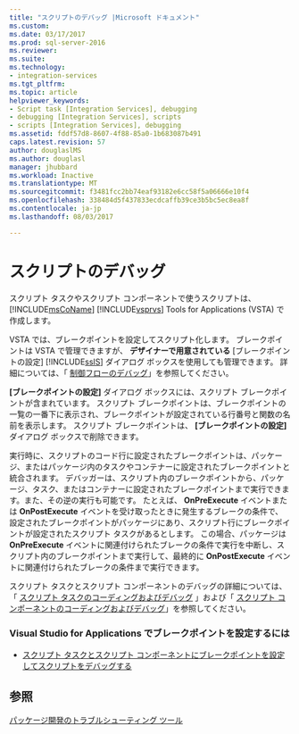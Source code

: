 ```yaml
---
title: "スクリプトのデバッグ |Microsoft ドキュメント"
ms.custom: 
ms.date: 03/17/2017
ms.prod: sql-server-2016
ms.reviewer: 
ms.suite: 
ms.technology:
- integration-services
ms.tgt_pltfrm: 
ms.topic: article
helpviewer_keywords:
- Script task [Integration Services], debugging
- debugging [Integration Services], scripts
- scripts [Integration Services], debugging
ms.assetid: fddf57d8-8607-4f88-85a0-1b683087b491
caps.latest.revision: 57
author: douglaslMS
ms.author: douglasl
manager: jhubbard
ms.workload: Inactive
ms.translationtype: MT
ms.sourcegitcommit: f3481fcc2bb74eaf93182e6cc58f5a06666e10f4
ms.openlocfilehash: 338484d5f437833ecdcaffb39ce3b5bc5ec8ea8f
ms.contentlocale: ja-jp
ms.lasthandoff: 08/03/2017

---
```

# <a name="debugging-script"></a>スクリプトのデバッグ
  スクリプト タスクやスクリプト コンポーネントで使うスクリプトは、 [!INCLUDE[msCoName](../../includes/msconame-md.md)] [!INCLUDE[vsprvs](../../includes/vsprvs-md.md)] Tools for Applications (VSTA) で作成します。  
  
 VSTA では、ブレークポイントを設定してスクリプト化します。 ブレークポイントは VSTA で管理できますが、 **デザイナーで用意されている** [ブレークポイントの設定] [!INCLUDE[ssIS](../../includes/ssis-md.md)] ダイアログ ボックスを使用しても管理できます。 詳細については、「 [制御フローのデバッグ](../../integration-services/troubleshooting/debugging-control-flow.md)」を参照してください。  
  
 **[ブレークポイントの設定]** ダイアログ ボックスには、スクリプト ブレークポイントが含まれています。 スクリプト ブレークポイントは、ブレークポイントの一覧の一番下に表示され、ブレークポイントが設定されている行番号と関数の名前を表示します。 スクリプト ブレークポイントは、 **[ブレークポイントの設定]** ダイアログ ボックスで削除できます。  
  
 実行時に、スクリプトのコード行に設定されたブレークポイントは、パッケージ、またはパッケージ内のタスクやコンテナーに設定されたブレークポイントと統合されます。 デバッガーは、スクリプト内のブレークポイントから、パッケージ、タスク、またはコンテナーに設定されたブレークポイントまで実行できます。また、その逆の実行も可能です。 たとえば、 **OnPreExecute** イベントまたは **OnPostExecute** イベントを受け取ったときに発生するブレークの条件で、設定されたブレークポイントがパッケージにあり、スクリプト行にブレークポイントが設定されたスクリプト タスクがあるとします。 この場合、パッケージは **OnPreExecute** イベントに関連付けられたブレークの条件で実行を中断し、スクリプト内のブレークポイントまで実行して、最終的に **OnPostExecute** イベントに関連付けられたブレークの条件まで実行できます。  
  
 スクリプト タスクとスクリプト コンポーネントのデバッグの詳細については、「 [スクリプト タスクのコーディングおよびデバッグ](../../integration-services/extending-packages-scripting/task/coding-and-debugging-the-script-task.md) 」および「 [スクリプト コンポーネントのコーディングおよびデバッグ](../../integration-services/extending-packages-scripting/data-flow-script-component/coding-and-debugging-the-script-component.md)」を参照してください。  
  
### <a name="to-set-a-breakpoint-in-visual-studio-for-applications"></a>Visual Studio for Applications でブレークポイントを設定するには  
  
-   [スクリプト タスクとスクリプト コンポーネントにブレークポイントを設定してスクリプトをデバッグする](../../integration-services/extending-packages-scripting/debug-a-script-by-setting-breakpoints-in-a-script-task-and-script-component.md)  
  
## <a name="see-also"></a>参照  
 [パッケージ開発のトラブルシューティング ツール](../../integration-services/troubleshooting/troubleshooting-tools-for-package-development.md)  
  
  


